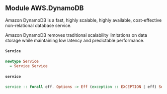 ## Module AWS.DynamoDB

<p>Amazon DynamoDB is a fast, highly scalable, highly available, cost-effective non-relational database service.</p> <p>Amazon DynamoDB removes traditional scalability limitations on data storage while maintaining low latency and predictable performance.</p>

#### `Service`

``` purescript
newtype Service
  = Service Service
```

#### `service`

``` purescript
service :: forall eff. Options -> Eff (exception :: EXCEPTION | eff) Service
```


